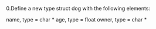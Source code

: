 0.Define a new type struct dog with the following elements:

name, type = char *
age, type = float
owner, type = char *
